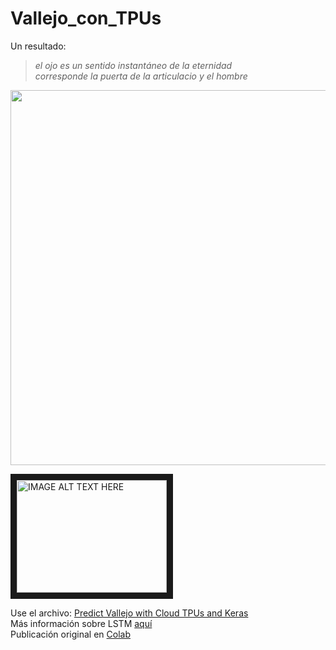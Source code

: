 # Vallejo_con_TPUs

Un resultado:  
> *el ojo es un sentido instantáneo de la eternidad  
> corresponde la puerta de la articulacio y el hombre*   

<img src='https://scontent.flim2-1.fna.fbcdn.net/v/t1.0-9/67832998_2867301863285783_7091836525842792448_n.jpg?_nc_cat=102&_nc_oc=AQmkX2jcD9MGkbFfk7CKZ5gHxEzuEZZnfzGWcefuMPEC2WLwIRUPvUlynvzEzDsYrFs&_nc_ht=scontent.flim2-1.fna&oh=a3b7a356d3cdfee3a927455a735b14d4&oe=5DD017C7' width=600>  

<a href="http://www.youtube.com/watch?feature=player_embedded&v=APZqFvu6baw
" target="_blank"><img src="https://scontent.flim2-1.fna.fbcdn.net/v/t1.0-9/67832998_2867301863285783_7091836525842792448_n.jpg?_nc_cat=102&_nc_oc=AQmkX2jcD9MGkbFfk7CKZ5gHxEzuEZZnfzGWcefuMPEC2WLwIRUPvUlynvzEzDsYrFs&_nc_ht=scontent.flim2-1.fna&oh=a3b7a356d3cdfee3a927455a735b14d4&oe=5DD017C7" 
alt="IMAGE ALT TEXT HERE" width="240" height="180" border="10" /></a>  

Use el archivo: [Predict Vallejo with Cloud TPUs and Keras](https://github.com/sandroormeno/Vallejo_con_TPUs/blob/master/Predict_vellejo_with_Cloud_TPUs_and_Keras.ipynb)  
Más información sobre LSTM [aquí](https://www.ibm.com/developerworks/ssa/library/cc-machine-learning-deep-learning-architectures/index.html)  
Publicación original en [Colab](https://colab.research.google.com/github/tensorflow/tpu/blob/master/tools/colab/shakespeare_with_tpu_and_keras.ipynb)  
